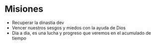# Misiones
 * Recuperar la dinastia dev
 * Vencer nuestros sesgos y miedos con la ayuda de Dios
 * Dia a dia, es una lucha y progreso que veremos en el acumulado de tiempo
